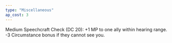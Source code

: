 ```yaml
---
type: "Miscellaneous"
ap_cost: 3
---
```


Medium Speechcraft Check (DC 20): +1 MP to one ally within hearing range. -3 Circumstance bonus if they cannot see you. 